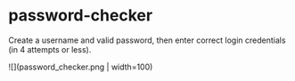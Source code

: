 # password-checker
Create a username and valid password, then enter correct login credentials (in 4 attempts or less).

![](password_checker.png | width=100)
